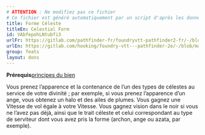 ```yaml
---
# ATTENTION : Ne modifiez pas ce fichier
# Ce fichier est généré automatiquement par un script d'après les données du module Foundry VTT officiel et de sa traduction
title: Forme Céleste
titleEn: Celestial Form
id: VAbfepohLNtubfi3
urlFr: https://gitlab.com/pathfinder-fr/foundryvtt-pathfinder2-fr/-/blob/master/data/feats/VAbfepohLNtubfi3.htm
urlEn: https://gitlab.com/hooking/foundry-vtt---pathfinder-2e/-/blob/master/packs/data/feats.db/celestial-form.json
group: feats
layout: dons
---
```

<Strong>Prérequis</Strong>[principes du bien](../class-features/les-principes-du-bien.md)

Vous prenez l’apparence et la contenance de l’un des types de célestes au service de votre divinité ; par exemple, si vous prenez l’apparence d’un ange, vous obtenez un halo et des ailes de plumes. Vous gagnez une Vitesse de vol égale à votre Vitesse. Vous gagnez vision dans le noir si vous ne l’avez pas déjà, ainsi que le trait céleste et celui correspondant au type de serviteur dont vous avez pris la forme (archon, ange ou azata, par exemple).


